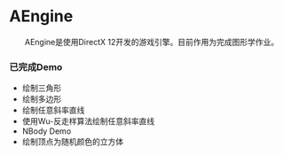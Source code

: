 # AEngine

&#8195;&#8195;AEngine是使用DirectX 12开发的游戏引擎。目前作用为完成图形学作业。

### 已完成Demo
* 绘制三角形
* 绘制多边形
* 绘制任意斜率直线
* 使用Wu-反走样算法绘制任意斜率直线
* NBody Demo
* 绘制顶点为随机颜色的立方体